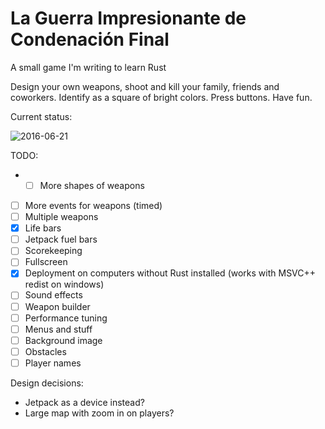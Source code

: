 # La Guerra Impresionante de Condenación Final
A small game I'm writing to learn Rust

Design your own weapons, shoot and kill your family, friends and coworkers. Identify as a square of bright colors. Press buttons. Have fun.

Current status:

![2016-06-21](https://raw.githubusercontent.com/joelwkall/lgidcf/master/screenshots/screenshot%202016-06-21.png "2016-05-26")

TODO:

* * [ ] More shapes of weapons
* [ ] More events for weapons (timed)
* [ ] Multiple weapons
* [X] Life bars
* [ ] Jetpack fuel bars
* [ ] Scorekeeping
* [ ] Fullscreen
* [X] Deployment on computers without Rust installed (works with MSVC++ redist on windows)
* [ ] Sound effects
* [ ] Weapon builder
* [ ] Performance tuning
* [ ] Menus and stuff
* [ ] Background image
* [ ] Obstacles
* [ ] Player names

Design decisions:
- Jetpack as a device instead?
- Large map with zoom in on players?